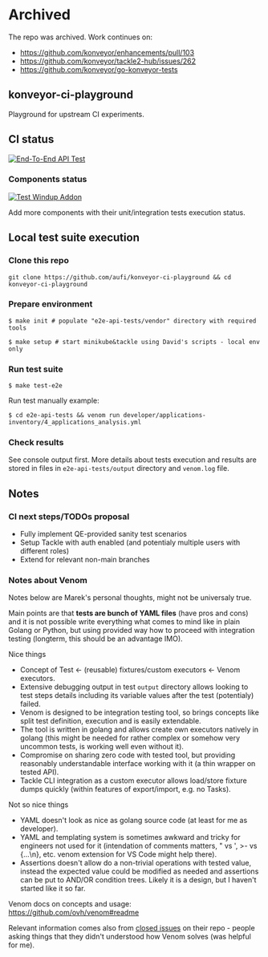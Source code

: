 # Archived
The repo was archived. Work continues on:
- https://github.com/konveyor/enhancements/pull/103
- https://github.com/konveyor/tackle2-hub/issues/262
- https://github.com/konveyor/go-konveyor-tests

## konveyor-ci-playground
Playground for upstream CI experiments.

## CI status

[![End-To-End API Test](https://github.com/aufi/konveyor-ci-playground/actions/workflows/e2e-api-test.yml/badge.svg?branch=main)](https://github.com/aufi/konveyor-ci-playground/actions/workflows/e2e-api-test.yml)

### Components status

[![Test Windup Addon](https://github.com/konveyor/tackle2-addon-windup/actions/workflows/test-windup.yml/badge.svg?branch=main)](https://github.com/konveyor/tackle2-addon-windup/actions/workflows/test-windup.yml)

Add more components with their unit/integration tests execution status.

## Local test suite execution

### Clone this repo

```
git clone https://github.com/aufi/konveyor-ci-playground && cd konveyor-ci-playground
```

### Prepare environment

```
$ make init # populate "e2e-api-tests/vendor" directory with required tools

$ make setup # start minikube&tackle using David's scripts - local env only
```

### Run test suite

```
$ make test-e2e
```

Run test manually example:

```
$ cd e2e-api-tests && venom run developer/applications-inventory/4_applications_analysis.yml
```

### Check results

See console output first. More details about tests execution and results are stored in files in ```e2e-api-tests/output``` directory and ```venom.log``` file.

## Notes

### CI next steps/TODOs proposal

- Fully implement QE-provided sanity test scenarios
- Setup Tackle with auth enabled (and potentialy multiple users with different roles)
- Extend for relevant non-main branches

### Notes about Venom

Notes below are Marek's personal thoughts, might not be universaly true.

Main points are that **tests are bunch of YAML files** (have pros and cons) and it is not possible write everything what comes to mind like in plain Golang or Python, but using provided way how to proceed with integration testing (longterm, this should be an advantage IMO).

Nice things
- Concept of Test <- (reusable) fixtures/custom executors <- Venom executors.
- Extensive debugging output in test ```output``` directory allows looking to test steps details including its variable values after the test (potentialy) failed.
- Venom is designed to be integration testing tool, so brings concepts like split test definition, execution and is easily extendable.
- The tool is written in golang and allows create own executors natively in golang (this might be needed for rather complex or somehow very uncommon tests, is working well even without it).
- Compromise on sharing zero code with tested tool, but providing reasonably understandable interface working with it (a thin wrapper on tested API).
- Tackle CLI integration as a custom executor allows load/store fixture dumps quickly (within features of export/import, e.g. no Tasks).

Not so nice things
- YAML doesn't look as nice as golang source code (at least for me as developer).
- YAML and templating system is sometimes awkward and tricky for engineers not used for it (intendation of comments matters, " vs ', >- vs {...\n}, etc. venom extension for VS Code might help there).
- Assertions doesn't allow do a non-trivial operations with tested value, instead the expected value could be modified as needed and assertions can be put to AND/OR condition trees. Likely it is a design, but I haven't started like it so far.

Venom docs on concepts and usage: https://github.com/ovh/venom#readme

Relevant information comes also from [closed issues](https://github.com/ovh/venom/issues?q=is%3Aissue+is%3Aclosed) on their repo - people asking things that they didn't understood how Venom solves (was helpful for me).
